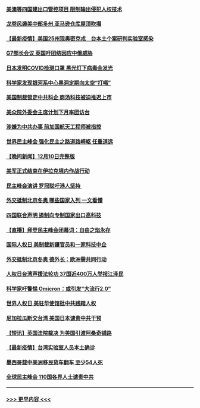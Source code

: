 #### [美澳等四国建出口管控项目 限制输出侵犯人权技术](../pages/prog202/a103291284.md?t=12120201) 
#### [龙卷风袭美中部多州 亚马逊仓库屋顶吹塌](../pages/prog202/a103291242.md?t=12120201) 
#### [【最新疫情】美国25州现奥密克戎　台本土个案研判实验室感染](../pages/prog202/a103291249.md?t=12120201) 
#### [G7部长会议 英国吁团结因应中俄威胁](../pages/prog202/a103291233.md?t=12120201) 
#### [日本发明COVID检测口罩 黑光灯下病毒会发光](../pages/prog202/a103291133.md?t=12120201) 
#### [科学家发现银河系中心黑洞定期向太空“打嗝”](../pages/prog202/a103291115.md?t=12120201) 
#### [美国制裁锁定中共科企 商汤科技被迫推迟上市](../pages/prog202/a103291094.md?t=12120201) 
#### [美众院外委会主席计划下月率团访台](../pages/prog202/a103291058.md?t=12120201) 
#### [涉嫌为中共办事 前加国航天工程师被指控](../pages/prog202/a103290778.md?t=12120201) 
#### [世界民主峰会 强化民主之路道路崎岖 任重道远](../pages/prog202/a103290944.md?t=12120201) 
#### [【晚间新闻】12月10日完整版](../pages/prog202/a103290928.md?t=12120201) 
#### [美军正式结束在伊拉克境内作战行动](../pages/prog202/a103290595.md?t=12120201) 
#### [民主峰会演讲 罗冠聪吁港人坚持 ](../pages/prog202/a103290755.md?t=12120201) 
#### [外交抵制北京冬奥 哪些国家入列 一文看懂](../pages/prog202/a103290878.md?t=12120201) 
#### [四国联合声明 遏制向专制国家出口高科技](../pages/prog202/a103290591.md?t=12120201) 
#### [【直播】拜登民主峰会闭幕词：自由之焰永存](../pages/prog202/a103290832.md?t=12120201) 
#### [国际人权日 美制裁新疆官员和一家科技中企](../pages/prog202/a103290400.md?t=12120201) 
#### [外交抵制北京冬奥 德外长：欧洲需共同行动](../pages/prog202/a103290294.md?t=12120201) 
#### [人权日台湾声援法轮功 37国近400万人举报江泽民](../pages/prog202/a103290296.md?t=12120201) 
#### [科学家吁警惕 Omicron：或引发“大流行2.0”](../pages/prog202/a103289178.md?t=12120201) 
#### [世界人权日 美驻华使馆批中共践踏人权](../pages/prog202/a103290363.md?t=12120201) 
#### [尼加拉瓜断交台湾 美国日本谴责中共干预](../pages/prog202/a103290292.md?t=12120201) 
#### [【短讯】英国法院裁决 为美国引渡阿桑奇铺路](../pages/prog202/a103290370.md?t=12120201) 
#### [【最新疫情】台湾实验室人员本土确诊](../pages/prog202/a103290372.md?t=12120201) 
#### [墨西哥载中美洲移民货车翻车 至少54人死](../pages/prog202/a103290365.md?t=12120201) 
#### [全球民主峰会 110国各界人士谴责中共](../pages/prog202/a103290337.md?t=12120201) 

----
#### [ >>> 更早内容 <<< ](../indexes/prog202-earlier.md)
